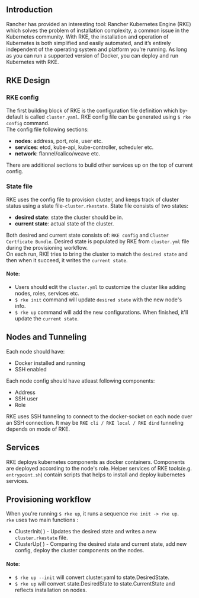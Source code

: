 ## Introduction
Rancher has provided an interesting tool: Rancher Kubernetes Engine (RKE) which solves the problem of installation complexity, a common issue in the Kubernetes community. With RKE, the installation and operation of Kubernetes is both simplified and easily automated, and it’s entirely independent of the operating system and platform you’re running. As long as you can run a supported version of Docker, you can deploy and run Kubernetes with RKE.  

## RKE Design
### RKE config  
The first building block of RKE is the configuration file definition which by-default is called ```cluster.yaml```. RKE config file can be generated using ```$ rke config``` command.  
The config file following sections:  
- **nodes**: address, port, role, user etc.
- **services**: etcd, kube-api, kube-controller, scheduler etc.
- **network**: flannel/calico/weave etc.  

There are additional sections to build other services up on the top of current config.  
### State file
RKE uses the config file to provision cluster, and keeps track of cluster status using a state file-```cluster.rkestate```. State file consists of two states:  
- **desired state**: state the cluster should be in.
- **current state**: actual state of the cluster.

Both desired and current state consists of: ```RKE config``` and ```Cluster Certficate Bundle```. Desired state is populated by RKE from ```cluster.yml``` file during the provisioning workflow.  
On each run, RKE tries to bring the cluster to match the ```desired state``` and then when it succeed, it writes the ```current state```.  
#### Note:
- Users should edit the ```cluster.yml``` to customize the cluster like adding nodes, roles, services etc.
- ```$ rke init``` command will update ```desired state``` with the new node's info.
- ```$ rke up``` command will add the new configurations. When finished, it'll update the ```current state```.  

## Nodes and Tunneling
Each node should have:  
- Docker installed and running
- SSH enabled

Each node config should have atleast following components:
- Address
- SSH user
- Role

RKE uses SSH tunneling to connect to the docker-socket on each node over an SSH connection. It may be ```RKE cli / RKE local / RKE dind``` tunneling depends on mode of RKE.   

## Services
RKE deploys kubernetes components as docker containers. Components are deployed according to the node's role.  Helper services of RKE tools(e.g. ```entrypoint.sh```) contain scripts that helps to install and deploy kubernetes services.
## Provisioning workflow
When you're running ```$ rke up```, it runs a sequence ```rke init -> rke up```.  
```rke``` uses two main functions : 
- ClusterInit( ) - Updates the desired state and writes a new ```cluster.rkestate``` file.
- ClusterUp( ) - Comparing the desired state and current state, add new config, deploy the cluster components on the nodes.

#### Note:
- ```$ rke up --init``` will convert cluster.yaml to state.DesiredState.
- ```$ rke up``` will convert state.DesiredState to state.CurrentState and reflects installation on nodes.

